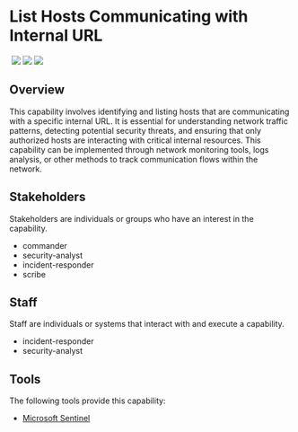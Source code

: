 # List Hosts Communicating with Internal URL
&nbsp;![](https://img.shields.io/badge/ID-C2103-blue)&nbsp;![](https://img.shields.io/badge/Phase-Identification_%28P0002%29-blue)&nbsp;![](https://img.shields.io/badge/Category-General-blue)
## Overview
This capability involves identifying and listing hosts that are communicating with a specific internal URL. It is essential for understanding network traffic patterns, detecting potential security threats, and ensuring that only authorized hosts are interacting with critical internal resources. This capability can be implemented through network monitoring tools, logs analysis, or other methods to track communication flows within the network.

## Stakeholders
Stakeholders are individuals or groups who have an interest in the capability.

- commander
- security-analyst
- incident-responder
- scribe

## Staff
Staff are individuals or systems that interact with and execute a capability.

- incident-responder
- security-analyst

## Tools
The following tools provide this capability:

- [Microsoft Sentinel](../tool/ms-sentinel/C2103.md)